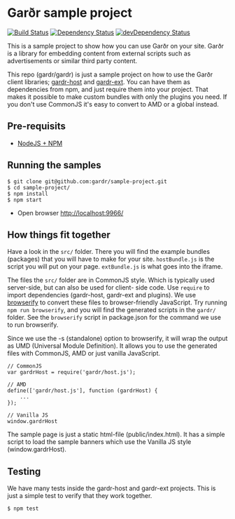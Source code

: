 # Garðr sample project

[![Build Status](https://api.travis-ci.org/gardr/sample-project.png?branch=master)](https://travis-ci.org/gardr/sample-project)
[![Dependency Status](https://david-dm.org/gardr/sample-project.png)](https://david-dm.org/gardr/sample-project)
[![devDependency Status](https://david-dm.org/gardr/sample-project/dev-status.png)](https://david-dm.org/gardr/sample-project#info=devDependencies)


This is a sample project to show how you can use Garðr on your site. Garðr is a library for embedding content from
external scripts such as advertisements or similar third party content.

This repo (gardr/gardr) is just a sample project on how to use the Garðr client libraries;
[gardr-host](https://github.com/gardr/host/) and [gardr-ext](https://github.com/gardr/ext/). You can have them as
dependencies from npm, and just require them into your project. That makes it possible to make custom bundles with only
the plugins you need. If you don't use CommonJS it's easy to convert to AMD or a global instead.


## Pre-requisits
* [NodeJS + NPM](http://nodejs.org)

## Running the samples

    $ git clone git@github.com:gardr/sample-project.git
    $ cd sample-project/
  	$ npm install
  	$ npm start

* Open browser [http://localhost:9966/](http://localhost:9966/)


## How things fit together

Have a look in the `src/` folder. There you will find the example bundles (packages) that you will have to make for
your site. `hostBundle.js` is the script you will put on your page. `extBundle.js` is what goes into the iframe.

The files the `src/` folder are in CommonJS style. Which is typically used server-side, but can also be used for client-
side code. Use `require` to import dependencies (gardr-host, gardr-ext and plugins). We use
[browserify](https://www.npmjs.org/package/browserify) to convert these files to browser-friendly JavaScript. Try
running `npm run browserify`, and you will find the generated scripts in the `gardr/` folder. See the `browserify`
script in package.json for the command we use to run browserify.

Since we use the -s (standalone) option to browserify, it will wrap the output as UMD (Universal Module Definition). It
allows you to use the generated files with CommonJS, AMD or just vanilla JavaScript.

    // CommonJS
    var gardrHost = require('gardr/host.js');

    // AMD
    define(['gardr/host.js'], function (gardrHost) {
        ...
    });

    // Vanilla JS
    window.gardrHost

The sample page is just a static html-file (public/index.html). It has a simple script to load the sample banners which
use the Vanilla JS style (window.gardrHost).


## Testing

We have many tests inside the gardr-host and gardr-ext projects. This is just a simple test to verify that they work
together.

	$ npm test
